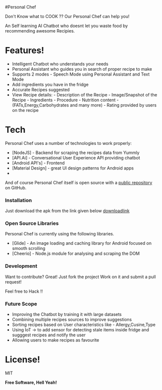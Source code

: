 #Personal Chef

Don't Know what to COOK ??
Our Personal Chef can help you!

An Self learning AI Chatbot who doesnt let you waste food by recommending awesome Recipies.

# Features!

  - Intelligent Chatbot who understands your needs
  - Personal Assistant who guides you in search of proper recipe to make
  - Supports 2 modes - Speech Mode using Personal Assistant and Text Mode
  - Add ingredients you have in the fridge 
  - Accurate Recipes suggested
  - View Recipe details:
        - Description of the Recipe
        - Image/Snapshot of the Recipe
        - Ingredients 
        - Procedure
        - Nutrition content - (FATs,Energy,Carbohydrates and many more)
        - Rating provided by users on the recipe

# Tech

Personal Chef uses a number of technologies to work properly:

* [NodeJS] - Backend for scraping the recipes data from Yummly
* [API.Ai] - Conversational User Experience API providing chatbot
* [Android API's] - Frontend
* [Material Design] - great UI design patterns for Android apps
* 
And of course Personal Chef itself is open source with a [public repository][dill]
 on GitHub.

### Installation

Just download the apk from the link given below
[downloadlink]

### Open Source Libraries

Personal Chef is currently using the following libraries.

* [Glide] - An image loading and caching library for Android focused on smooth scrolling
* [Cheerio] - Node.js module for analysing and scraping the DOM

### Development

Want to contribute? Great!
Just fork the project
Work on it and submit a pull request!

Feel free to Hack !!

### Future Scope

 - Improving the Chatbot by training it with large datasets
 - Combining multiple recipes sources to improve suggestions
 - Sorting recipes based on User characteristics like - Allergy,Cusine,Type
 - Using IoT -> to add sensor for detecting stale items inside fridge and sugggest recipes and notify the user
 - Allowing users to make recipes as favourite

# License!
MIT


**Free Software, Hell Yeah!**

[//]: # (These are reference links used in the body of this note and get stripped out when the markdown processor does its job. There is no need to format nicely because it shouldn't be seen. Thanks SO - http://stackoverflow.com/questions/4823468/store-comments-in-markdown-syntax)


   [dill]: <https://github.com/joemccann/dillinger>
   [downloadlink]: <https://drive.google.com/file/d/0B5Snwgo4hDzzMnVSc2FrWEhKakk/view?ts=58d76516>   
   [git-repo-url]: <https://github.com/joemccann/dillinger.git>
   [john gruber]: <http://daringfireball.net>
   [df1]: <http://daringfireball.net/projects/markdown/>
   [markdown-it]: <https://github.com/markdown-it/markdown-it>
   [Ace Editor]: <http://ace.ajax.org>
   [node.js]: <http://nodejs.org>
   [Twitter Bootstrap]: <http://twitter.github.com/bootstrap/>
   [jQuery]: <http://jquery.com>
   [@tjholowaychuk]: <http://twitter.com/tjholowaychuk>
   [express]: <http://expressjs.com>
   [AngularJS]: <http://angularjs.org>
   [Gulp]: <http://gulpjs.com>

   [PlDb]: <https://github.com/joemccann/dillinger/tree/master/plugins/dropbox/README.md>
   [PlGh]: <https://github.com/joemccann/dillinger/tree/master/plugins/github/README.md>
   [PlGd]: <https://github.com/joemccann/dillinger/tree/master/plugins/googledrive/README.md>
   [PlOd]: <https://github.com/joemccann/dillinger/tree/master/plugins/onedrive/README.md>
   [PlMe]: <https://github.com/joemccann/dillinger/tree/master/plugins/medium/README.md>
   [PlGa]: <https://github.com/RahulHP/dillinger/blob/master/plugins/googleanalytics/README.md>
